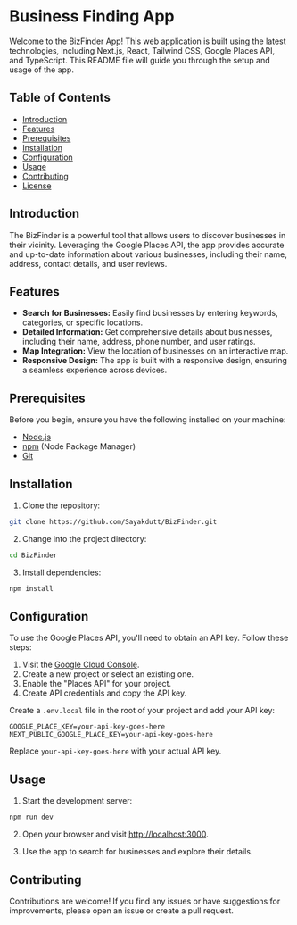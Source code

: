 # Business Finding App

Welcome to the BizFinder App! This web application is built using the latest technologies, including Next.js, React, Tailwind CSS, Google Places API, and TypeScript. This README file will guide you through the setup and usage of the app.

## Table of Contents

- [Introduction](#introduction)
- [Features](#features)
- [Prerequisites](#prerequisites)
- [Installation](#installation)
- [Configuration](#configuration)
- [Usage](#usage)
- [Contributing](#contributing)
- [License](#license)

## Introduction

The BizFinder is a powerful tool that allows users to discover businesses in their vicinity. Leveraging the Google Places API, the app provides accurate and up-to-date information about various businesses, including their name, address, contact details, and user reviews.

## Features

- **Search for Businesses:** Easily find businesses by entering keywords, categories, or specific locations.
- **Detailed Information:** Get comprehensive details about businesses, including their name, address, phone number, and user ratings.
- **Map Integration:** View the location of businesses on an interactive map.
- **Responsive Design:** The app is built with a responsive design, ensuring a seamless experience across devices.

## Prerequisites

Before you begin, ensure you have the following installed on your machine:

- [Node.js](https://nodejs.org/)
- [npm](https://www.npmjs.com/) (Node Package Manager)
- [Git](https://git-scm.com/)

## Installation

1. Clone the repository:

```bash
git clone https://github.com/Sayakdutt/BizFinder.git
```

2. Change into the project directory:

```bash
cd BizFinder
```

3. Install dependencies:

```bash
npm install
```

## Configuration

To use the Google Places API, you'll need to obtain an API key. Follow these steps:

1. Visit the [Google Cloud Console](https://console.cloud.google.com/).
2. Create a new project or select an existing one.
3. Enable the "Places API" for your project.
4. Create API credentials and copy the API key.

Create a `.env.local` file in the root of your project and add your API key:

```env
GOOGLE_PLACE_KEY=your-api-key-goes-here
NEXT_PUBLIC_GOOGLE_PLACE_KEY=your-api-key-goes-here
```

Replace `your-api-key-goes-here` with your actual API key.

## Usage

1. Start the development server:

```bash
npm run dev
```

2. Open your browser and visit [http://localhost:3000](http://localhost:3000).

3. Use the app to search for businesses and explore their details.

## Contributing

Contributions are welcome! If you find any issues or have suggestions for improvements, please open an issue or create a pull request.
